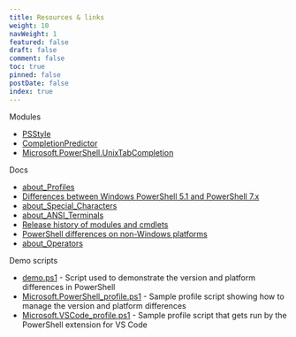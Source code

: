 ```yaml
---
title: Resources & links
weight: 10
navWeight: 1
featured: false
draft: false
comment: false
toc: true
pinned: false
postDate: false
index: true
---
```

<!-- markdownlint-disable MD041 -->

Modules

- [PSStyle][10]
- [CompletionPredictor][08]
- [Microsoft.PowerShell.UnixTabCompletion][09]

Docs

- [about_Profiles][03]
- [Differences between Windows PowerShell 5.1 and PowerShell 7.x][06]
- [about_Special_Characters][04]
- [about_ANSI_Terminals][01]
- [Release history of modules and cmdlets][05]
- [PowerShell differences on non-Windows platforms][07]
- [about_Operators][02]

Demo scripts

- [demo.ps1][11] - Script used to demonstrate the version and platform differences in PowerShell
- [Microsoft.PowerShell_profile.ps1][12] - Sample profile script showing how to manage the version
  and platform differences
- [Microsoft.VSCode_profile.ps1][13] - Sample profile script that gets run by the PowerShell
  extension for VS Code

<!-- link references -->
[01]: https://learn.microsoft.com/powershell/module/microsoft.powershell.core/about/about_ansi_terminals
[02]: https://learn.microsoft.com/powershell/module/microsoft.powershell.core/about/about_operators
[03]: https://learn.microsoft.com/powershell/module/microsoft.powershell.core/about/about_profiles
[04]: https://learn.microsoft.com/powershell/module/microsoft.powershell.core/about/about_special_characters
[05]: https://learn.microsoft.com/powershell/scripting/whats-new/cmdlet-versions
[06]: https://learn.microsoft.com/powershell/scripting/whats-new/differences-from-windows-powershell
[07]: https://learn.microsoft.com/powershell/scripting/whats-new/unix-support
[08]: https://www.powershellgallery.com/packages/CompletionPredictor/
[09]: https://www.powershellgallery.com/packages/Microsoft.PowerShell.UnixTabCompletion/
[10]: https://www.powershellgallery.com/packages/PSStyle/
[11]: https://github.com/sdwheeler/seanonit/blob/main/content/downloads/psprofiles/demo.ps1
[12]: https://github.com/sdwheeler/seanonit/blob/main/content/downloads/psprofiles/Microsoft.PowerShell_profile.ps1
[13]: https://github.com/sdwheeler/seanonit/blob/main/content/downloads/psprofiles/Microsoft.VSCode_profile.ps1
